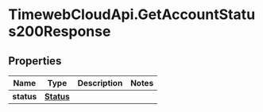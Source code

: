 # TimewebCloudApi.GetAccountStatus200Response

## Properties

Name | Type | Description | Notes
------------ | ------------- | ------------- | -------------
**status** | [**Status**](Status.md) |  | 


